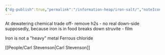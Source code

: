 ```yaml
---
{"dg-publish":true,"permalink":"/information-heap/iron-salt/","noteIcon":"","created":"2025-05-20T10:31:26.179-05:00"}
---
```


At dewatering
chemical trade off-  remove h2s - no real down-side supposedly, because iron is in food
breaks down struvite - film

Iron is not a "heavy" metal
Ferrous chloride

[[People/Carl Stevenson\|Carl Stevenson]]
